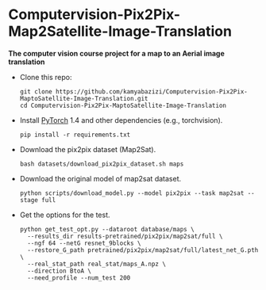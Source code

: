 # Computervision-Pix2Pix-Map2Satellite-Image-Translation

**The computer vision course project for a map to an Aerial image translation**

* Clone this repo:

  ```shell
  git clone https://github.com/kamyabazizi/Computervision-Pix2Pix-MaptoSatellite-Image-Translation.git
  cd Computervision-Pix2Pix-MaptoSatellite-Image-Translation
  ```
  
* Install [PyTorch](https://pytorch.org) 1.4 and other dependencies (e.g., torchvision).

  ```shell
  pip install -r requirements.txt
  ```
  
* Download the pix2pix dataset (Map2Sat).

  ```shell
  bash datasets/download_pix2pix_dataset.sh maps
  ```

* Download the original model of map2sat dataset.

  ```shell
  python scripts/download_model.py --model pix2pix --task map2sat --stage full
  ```
  
* Get the options for the test.

  ```shell
  python get_test_opt.py --dataroot database/maps \
    --results_dir results-pretrained/pix2pix/map2sat/full \
    --ngf 64 --netG resnet_9blocks \
    --restore_G_path pretrained/pix2pix/map2sat/full/latest_net_G.pth \
    --real_stat_path real_stat/maps_A.npz \
    --direction BtoA \
    --need_profile --num_test 200
  ```
  
